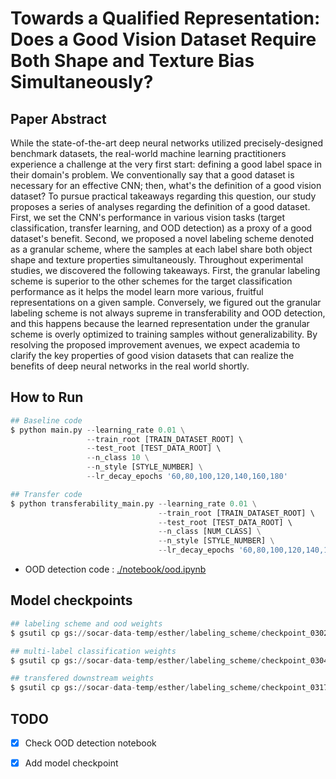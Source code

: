 # Towards a Qualified Representation: Does a Good Vision Dataset Require Both Shape and Texture Bias Simultaneously?

## Paper Abstract
While the state-of-the-art deep neural networks utilized precisely-designed benchmark datasets, the real-world machine learning practitioners experience a challenge at the very first start: defining a good label space in their domain's problem. We conventionally say that a good dataset is necessary for an effective CNN; then, what's the definition of a good vision dataset? To pursue practical takeaways regarding this question, our study proposes a series of analyses regarding the definition of a good dataset. First, we set the CNN's performance in various vision tasks (target classification, transfer learning, and OOD detection) as a proxy of a good dataset's benefit. Second, we proposed a novel labeling scheme denoted as a granular scheme, where the samples at each label share both object shape and texture properties simultaneously. Throughout experimental studies, we discovered the following takeaways. First, the granular labeling scheme is superior to the other schemes for the target classification performance as it helps the model learn more various, fruitful representations on a given sample. Conversely, we figured out the granular labeling scheme is not always supreme in transferability and OOD detection, and this happens because the learned representation under the granular scheme is overly optimized to training samples without generalizability. By resolving the proposed improvement avenues, we expect academia to clarify the key properties of good vision datasets that can realize the benefits of deep neural networks in the real world shortly.

## How to Run
```python
## Baseline code
$ python main.py --learning_rate 0.01 \
                 --train_root [TRAIN_DATASET_ROOT] \ 
                 --test_root [TEST_DATA_ROOT] \ 
                 --n_class 10 \
                 --n_style [STYLE_NUMBER] \
                 --lr_decay_epochs '60,80,100,120,140,160,180'

## Transfer code
$ python transferability_main.py --learning_rate 0.01 \
                                 --train_root [TRAIN_DATASET_ROOT] \ 
                                 --test_root [TEST_DATA_ROOT] \ 
                                 --n_class [NUM_CLASS] \
                                 --n_style [STYLE_NUMBER] \
                                 --lr_decay_epochs '60,80,100,120,140,160,180'
```
- OOD detection code : [./notebook/ood.ipynb](https://github.com/socar-esther/cvprw_Optimal_labeling_scheme/blob/main/notebook/ood.ipynb)


## Model checkpoints
```python
## labeling scheme and ood weights
$ gsutil cp gs://socar-data-temp/esther/labeling_scheme/checkpoint_0302.zip . 

## multi-label classification weights
$ gsutil cp gs://socar-data-temp/esther/labeling_scheme/checkpoint_0304.zip .

## transfered downstream weights
$ gsutil cp gs://socar-data-temp/esther/labeling_scheme/checkpoint_0317.zip .
```

## TODO
- [x] Check OOD detection notebook
- [x] Add model checkpoint 




